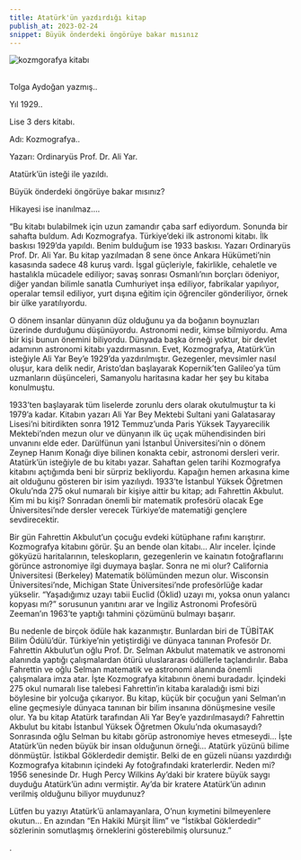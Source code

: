 ```yaml
---
title: Atatürk'ün yazdırdığı kitap
publish_at: 2023-02-24
snippet: Büyük önderdeki öngörüye bakar mısınız
---
```


<img src="/Kozmografya.jpeg"
alt="kozmgorafya kitabı"><br>
<br>

Tolga Aydoğan yazmış..

Yıl 1929..

Lise 3 ders kitabı.

Adı: Kozmografya..

Yazarı: Ordinaryüs Prof. Dr. Ali Yar.

Atatürk’ün isteği ile yazıldı.

Büyük önderdeki öngörüye bakar mısınız?

Hikayesi ise inanılmaz....

“Bu kitabı bulabilmek için uzun zamandır çaba sarf ediyordum. Sonunda bir sahafta buldum. Adı Kozmografya. Türkiye’deki ilk astronomi kitabı. İlk baskısı 1929’da yapıldı. Benim bulduğum ise 1933 baskısı. Yazarı Ordinaryüs Prof. Dr. Ali Yar. Bu kitap yazılmadan 8 sene önce Ankara Hükümeti’nin kasasında sadece 48 kuruş vardı. İşgal güçleriyle, fakirlikle, cehaletle ve hastalıkla mücadele ediliyor; savaş sonrası Osmanlı’nın borçları ödeniyor, diğer yandan bilimle sanatla Cumhuriyet inşa ediliyor, fabrikalar yapılıyor, operalar temsil ediliyor, yurt dışına eğitim için öğrenciler gönderiliyor, örnek bir ülke yaratılıyordu.

O dönem insanlar dünyanın düz olduğunu ya da boğanın boynuzları üzerinde durduğunu düşünüyordu. Astronomi nedir, kimse bilmiyordu. Ama bir kişi bunun önemini biliyordu. Dünyada başka örneği yoktur, bir devlet adamının astronomi kitabı yazdırmasının.
Evet, Kozmografya, Atatürk’ün isteğiyle Ali Yar Bey’e 1929’da yazdırılmıştır. Gezegenler, mevsimler nasıl oluşur, kara delik nedir, Aristo’dan başlayarak Kopernik’ten Galileo’ya tüm uzmanların düşünceleri, Samanyolu haritasına kadar her şey bu kitaba konulmuştu.

1933’ten başlayarak tüm liselerde zorunlu ders olarak okutulmuştur ta ki 1979’a kadar. Kitabın yazarı Ali Yar Bey Mektebi Sultani yani Galatasaray Lisesi’ni bitirdikten sonra 1912 Temmuz’unda Paris Yüksek Tayyarecilik Mektebi’nden mezun olur ve dünyanın ilk üç uçak mühendisinden biri unvanını elde eder. Darülfünun yani İstanbul Üniversitesi’nin o dönem Zeynep Hanım Konağı diye bilinen konakta cebir, astronomi dersleri verir. Atatürk’ün isteğiyle de bu kitabı yazar. Sahaftan gelen tarihi Kozmografya kitabını açtığımda beni bir sürpriz bekliyordu. Kapağın hemen arkasına kime ait olduğunu gösteren bir isim yazılıydı. 1933’te İstanbul Yüksek Öğretmen Okulu’nda 275 okul numaralı bir kişiye aittir bu kitap; adı Fahrettin Akbulut. Kim mi bu kişi? Sonradan önemli bir matematik profesörü olacak Ege Üniversitesi’nde dersler verecek Türkiye’de matematiği gençlere sevdirecektir.

Bir gün Fahrettin Akbulut’un çocuğu evdeki kütüphane rafını karıştırır. Kozmografya kitabını görür. Şu an bende olan kitabı… Alır inceler. İçinde gökyüzü haritalarının, teleskopların, gezegenlerin ve kainatın fotoğraflarını görünce astronomiye ilgi duymaya başlar. Sonra ne mi olur? California Üniversitesi (Berkeley) Matematik bölümünden mezun olur. Wisconsin Üniversitesi’nde, Michigan State Üniversitesi’nde profesörlüğe kadar yükselir. “Yaşadığımız uzayı tabii Euclid (Öklid) uzayı mı, yoksa onun yalancı kopyası mı?” sorusunun yanıtını arar ve İngiliz Astronomi Profesörü Zeeman’ın 1963’te yaptığı tahmini çözümünü bulmayı başarır.

Bu nedenle de birçok ödüle hak kazanmıştır. Bunlardan biri de TÜBİTAK Bilim Ödülü’dür. Türkiye’nin yetiştirdiği ve dünyaca tanınan Profesör Dr. Fahrettin Akbulut’un oğlu Prof. Dr. Selman Akbulut matematik ve astronomi alanında yaptığı çalışmalardan ötürü uluslararası ödüllerle taçlandırılır. Baba Fahrettin ve oğlu Selman matematik ve astronomi alanında önemli çalışmalara imza atar. İşte Kozmografya kitabının önemi buradadır. İçindeki 275 okul numaralı lise talebesi Fahrettin’in kitaba karaladığı ismi bizi böylesine bir yolcuğa çıkarıyor. Bu kitap, küçük bir çocuğun yani Selman’ın eline geçmesiyle dünyaca tanınan bir bilim insanına dönüşmesine vesile olur.
Ya bu kitap Atatürk tarafından Ali Yar Bey’e yazdırılmasaydı? Fahrettin Akbulut bu kitabı İstanbul Yüksek Öğretmen Okulu’nda okumasaydı? Sonrasında oğlu Selman bu kitabı görüp astronomiye heves etmeseydi… İşte Atatürk’ün neden büyük bir insan olduğunun örneği… Atatürk yüzünü bilime dönmüştür. İstikbal Göklerdedir demiştir. Belki de en güzeli nüansı yazdırdığı Kozmografya kitabının içindeki Ay fotoğrafındaki kraterlerdir. Neden mi? 1956 senesinde Dr. Hugh Percy Wilkins Ay’daki bir kratere büyük saygı duyduğu Atatürk’ün adını vermiştir. Ay’da bir kratere Atatürk’ün adının verilmiş olduğunu biliyor muydunuz?

Lütfen bu yazıyı Atatürk’ü anlamayanlara, O’nun kıymetini bilmeyenlere okutun… En azından “En Hakiki Mürşit İlim” ve “İstikbal Göklerdedir” sözlerinin somutlaşmış örneklerini gösterebilmiş olursunuz.”

.
